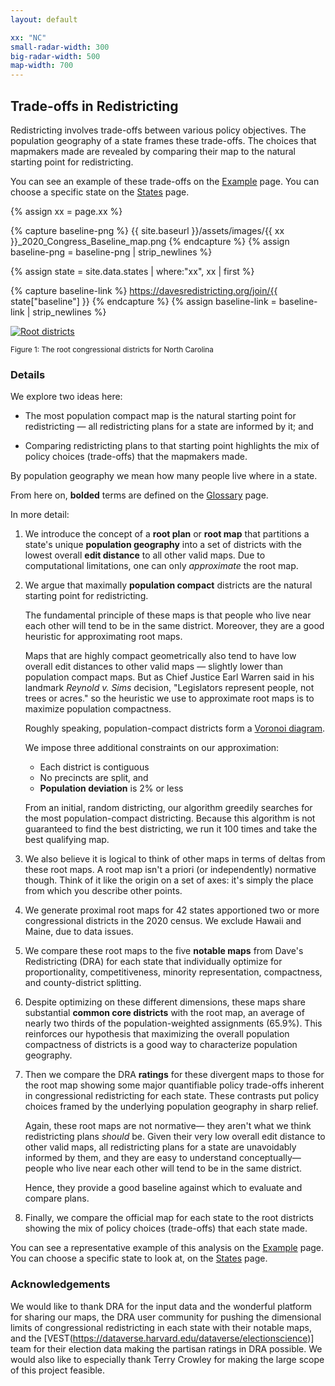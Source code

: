 ```yaml
---
layout: default

xx: "NC"
small-radar-width: 300
big-radar-width: 500
map-width: 700
---
```


<h2>Trade-offs in Redistricting</h2>

Redistricting involves trade-offs between various policy objectives. 
The population geography of a state frames these trade-offs. 
The choices that mapmakers made are revealed by comparing their map 
to the natural starting point for redistricting.

You can see an example of these trade-offs on the [Example](./_pages/example.markdown) page. 
You can choose a specific state on the [States](./_pages/states.markdown) page.

{% assign xx = page.xx %}

{% capture baseline-png %}
{{ site.baseurl }}/assets/images/{{ xx }}_2020_Congress_Baseline_map.png
{% endcapture %}
{% assign baseline-png = baseline-png | strip_newlines %}

{% assign state = site.data.states | where:"xx", xx | first %}

{% capture baseline-link %}
https://davesredistricting.org/join/{{ state["baseline"] }}
{% endcapture %}
{% assign baseline-link = baseline-link | strip_newlines %}

<p style="text-align: left">
    <a href="{{ baseline-link }}">
        <img src="{{ baseline-png }}" alt="Root districts" title="Click to view the map in Dave's Redistricting"
            width="{{ page.map-width }}" />
    </a>
</p>
<p style="text-align: left"><small>Figure 1: The root congressional districts for North Carolina</small></p>

### Details

We explore two ideas here:

-   The most population compact map is the natural starting point for redistricting
    &#8212; all redistricting plans for a state are informed by it; and

-   Comparing redistricting plans to that starting point highlights the mix of policy
    choices (trade-offs) that the mapmakers made.

By population geography we mean how many people live where in a state.

From here on, **bolded** terms are defined on the [Glossary](./_pages/glossary.markdown) page.

In more detail:

1.  We introduce the concept of a **root plan** or **root map** that
    partitions a state's unique **population geography** into a set
    of districts with the lowest overall **edit distance** to all other valid maps.
    Due to computational limitations, one can only *approximate* the root map. 

2.  We argue that maximally **population compact** districts are the natural starting point for redistricting. 

    The fundamental principle of these maps is that people who live near each other will tend to be in the same district. 
    Moreover, they are a good heuristic for approximating root maps. 

    Maps that are highly compact geometrically also tend to have low overall edit distances to other valid maps
    &#8212; slightly lower than population compact maps. 
    But as Chief Justice Earl Warren said in his landmark *Reynold v. Sims* decision, 
    "Legislators represent people, not trees or acres." 
    so the heuristic we use to approximate root maps is to maximize population compactness.

    Roughly speaking, population-compact districts form a
    [Voronoi diagram](https://en.wikipedia.org/wiki/Voronoi_diagram).
 
    We impose three additional constraints on our approximation:

    -   Each district is contiguous
    -   No precincts are split, and
    -   **Population deviation** is 2% or less

    From an initial, random districting, our algorithm greedily searches
    for the most population-compact districting. Because this algorithm is
    not guaranteed to find the best districting, we run it 100 times and
    take the best qualifying map.

3.  We also believe it is logical to think of other maps in terms of deltas from these root maps.
    A root map isn't a priori (or independently) normative though.
    Think of it like the origin on a set of axes:
    it's simply the place from which you describe other points.

4.  We generate proximal root maps for 42 states apportioned two or more
    congressional districts in the 2020 census. We exclude Hawaii and
    Maine, due to data issues.

5.  We compare these root maps to the five **notable maps**
    from Dave's Redistricting (DRA)
    for each state that individually optimize for proportionality,
    competitiveness, minority representation, compactness, and
    county-district splitting.

6.  Despite optimizing on these different dimensions, these maps share
    substantial **common core districts** with the root map, an average of
    nearly two thirds of the population-weighted assignments (65.9%).
    This reinforces our hypothesis that maximizing the overall
    population compactness of districts is a good way to characterize
    population geography.

7.  Then we compare the DRA **ratings**
    for these divergent maps to those for the root map showing some
    major quantifiable policy trade-offs inherent in congressional
    redistricting for each state. These contrasts put policy choices
    framed by the underlying population geography in sharp relief.

    Again, these root maps are not normative&#8212; 
    they aren't what we think redistricting plans *should* be.
    Given their very low overall edit distance to other valid maps,
    all redistricting plans for a state are unavoidably informed by them, and
    they are easy to understand conceptually&#8212;
    people who live near each other will tend to be in the same district.

    Hence, they provide a good baseline against which to evaluate and compare plans.

8.  Finally, we compare the official map for each state to the root
    districts showing the mix of policy choices (trade-offs) that each
    state made.

You can see a representative example of this analysis on the
[Example](./\_pages/example.markdown) page. You can choose a specific
state to look at, on the [States](./\_pages/states.markdown) page.

### Acknowledgements

We would like to thank DRA for the input data and
the wonderful platform for sharing our maps, 
the DRA user community for pushing the dimensional limits of congressional
redistricting in each state with their notable maps, and 
the [VEST(https://dataverse.harvard.edu/dataverse/electionscience)] team 
for their election data making the partisan ratings in DRA possible. 
We would also like to especially thank Terry Crowley for making 
the large scope of this project feasible.